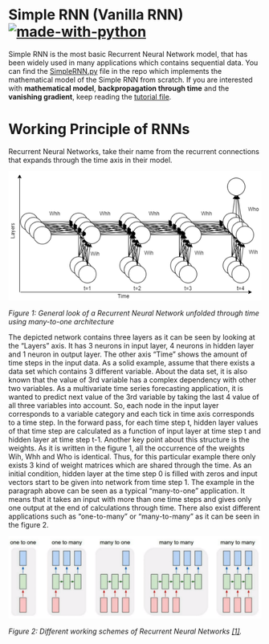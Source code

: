 # Simple RNN (Vanilla RNN) [![made-with-python](https://img.shields.io/badge/Made%20with-Python-1f425f.svg)](https://www.python.org/)
Simple RNN is the most basic Recurrent Neural Network model, that has been widely used in many applications which contains sequential data. You can find the [SimpleRNN.py](https://github.com/bilkosem/simple-rnn_from_scratch/blob/master/SimpleRNN.py) file in the repo which implements the mathematical model of the Simple RNN from scratch. If you are interested with **mathematical model**, **backpropagation through time** and the **vanishing gradient**, keep reading the [tutorial file](https://github.com/bilkosem/simple-rnn_from_scratch/blob/master/simple-rnn_tutorial.pdf).

# Working Principle of RNNs<a name="workingprinciple"></a>

Recurrent Neural Networks, take their name from the recurrent connections that expands through the time axis in their model.
 
![rnn_image1](images/rnn_image_1.png) 

*Figure 1: General look of a Recurrent Neural Network unfolded through time using many-to-one architecture*

The depicted network contains three layers as it can be seen by looking at the “Layers” axis. It has 3 neurons in input layer, 4 neurons in hidden layer and 1 neuron in output layer. The other axis “Time” shows the amount of time steps in the input data. As a solid example, assume that there exists a data set which contains 3 different variable. About the data set, it is also known that the value of 3rd variable has a complex dependency with other two variables. As a multivariate time series forecasting application, it is wanted to predict next value of the 3rd variable by taking the last 4 value of all three variables into account. So, each node in the input layer corresponds to a variable category and each tick in time axis corresponds to a time step.
In the forward pass, for each time step t, hidden layer values of that time step are calculated as a function of input layer at time step t and hidden layer at time step t-1. Another key point about this structure is the weights. As it is written in the figure 1, all the occurrence of the weights Wih, Whh and Who is identical. Thus, for this particular example there only exists 3 kind of weight matrices which are shared through the time. As an initial condition, hidden layer at the time step 0 is filled with zeros and input vectors start to be given into network from time step 1.
The example in the paragraph above can be seen as a typical “many-to-one” application. It means that it takes an input with more than one time steps and gives only one output at the end of calculations through time. There also exist different applications such as “one-to-many” or “many-to-many” as it can be seen in the figure 2.

![rnn_image2](images/rnn_image_2.png) 

*Figure 2: Different working schemes of Recurrent Neural Networks [[1]](http://karpathy.github.io/2015/05/21/rnn-effectiveness/).*


